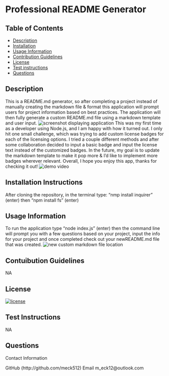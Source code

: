 # Professional README Generator
## Table of Contents
* [Description](#description)
* [Installation](#installation-instructions)
* [Usage Information](#usage-information)
* [Contribution Guidelines](#contuibution-guidelines)
* [License](#license) 
* [Test instructions](#test-instructions)
* [Questions](#questions)
    
## Description
This is a README.md generator, so after completing a project instead of manually creating the markdown file & format this application will prompt users for project information based on best practices. The application will then fully generate a custom README.md file using a markdown template and user input.
![screenshot displaying application](assets/images/screenshot.PNG)
This was my first time as a developer using Node.js, and I am happy with how it turned out. I only hit one small challenge, which was trying to add custom license badges for each of the licensing options. I tried a couple different methods and after some collaboration decided to input a basic badge and input the license text instead of the customized badges. In the future, my goal is to update the markdown template to make it pop more & I’d like to implement more badges wherever relevant. Overall, I hope you enjoy this app, thanks for checking it out!
![demo video](https://drive.google.com/file/d/1BgJDGyx8ZhenaQZTh76NdCJK9jOXDFTO/view)
## Installation Instructions
After cloning the repository, in the terminal type: “nmp install inquirer” (enter) then “npm install fs” (enter)
## Usage Information
To run the application type “node index.js” (enter) then the command line will prompt you with a few questions based on your project, input the info for your project and once completed check out your newREADME.md file that was created. 
![new custom markdown file location](assets/images/customMD.PNG)
## Contuibution Guidelines
NA
## License
[![license](https://img.shields.io/badge/license-MIT-blue)](https://shields.io)
## Test Instructions
NA
## Questions
<p>Contact Information</p>
GitHub
(http://github.com/meck512)
Email
m_eck12@outlook.com
